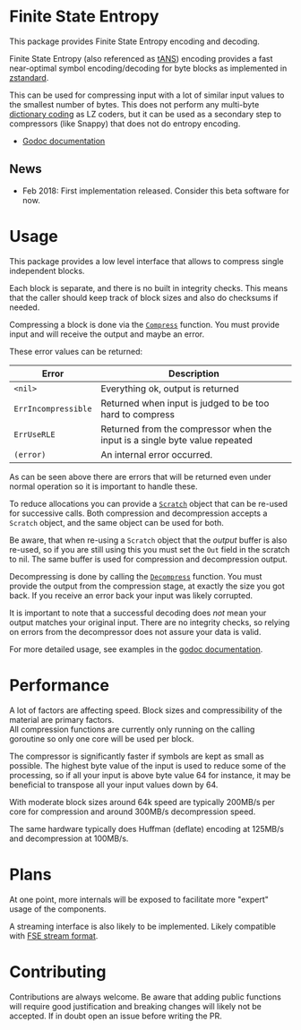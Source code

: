 # Finite State Entropy

This package provides Finite State Entropy encoding and decoding.

Finite State Entropy (also referenced as
[tANS](https://en.wikipedia.org/wiki/Asymmetric_numeral_systems#tANS)) encoding
provides a fast near-optimal symbol encoding/decoding for byte blocks as
implemented in [zstandard](https://github.com/facebook/zstd).

This can be used for compressing input with a lot of similar input values to the
smallest number of bytes. This does not perform any multi-byte
[dictionary coding](https://en.wikipedia.org/wiki/Dictionary_coder) as LZ
coders, but it can be used as a secondary step to compressors (like Snappy) that
does not do entropy encoding.

- [Godoc documentation](https://godoc.org/github.com/klauspost/compress/fse)

## News

- Feb 2018: First implementation released. Consider this beta software for now.

# Usage

This package provides a low level interface that allows to compress single
independent blocks.

Each block is separate, and there is no built in integrity checks. This means
that the caller should keep track of block sizes and also do checksums if
needed.

Compressing a block is done via the
[`Compress`](https://godoc.org/github.com/klauspost/compress/fse#Compress)
function. You must provide input and will receive the output and maybe an error.

These error values can be returned:

| Error               | Description                                                                 |
| ------------------- | --------------------------------------------------------------------------- |
| `<nil>`             | Everything ok, output is returned                                           |
| `ErrIncompressible` | Returned when input is judged to be too hard to compress                    |
| `ErrUseRLE`         | Returned from the compressor when the input is a single byte value repeated |
| `(error)`           | An internal error occurred.                                                 |

As can be seen above there are errors that will be returned even under normal
operation so it is important to handle these.

To reduce allocations you can provide a
[`Scratch`](https://godoc.org/github.com/klauspost/compress/fse#Scratch) object
that can be re-used for successive calls. Both compression and decompression
accepts a `Scratch` object, and the same object can be used for both.

Be aware, that when re-using a `Scratch` object that the _output_ buffer is also
re-used, so if you are still using this you must set the `Out` field in the
scratch to nil. The same buffer is used for compression and decompression
output.

Decompressing is done by calling the
[`Decompress`](https://godoc.org/github.com/klauspost/compress/fse#Decompress)
function. You must provide the output from the compression stage, at exactly the
size you got back. If you receive an error back your input was likely corrupted.

It is important to note that a successful decoding does _not_ mean your output
matches your original input. There are no integrity checks, so relying on errors
from the decompressor does not assure your data is valid.

For more detailed usage, see examples in the
[godoc documentation](https://godoc.org/github.com/klauspost/compress/fse#pkg-examples).

# Performance

A lot of factors are affecting speed. Block sizes and compressibility of the
material are primary factors.  
All compression functions are currently only running on the calling goroutine so
only one core will be used per block.

The compressor is significantly faster if symbols are kept as small as possible.
The highest byte value of the input is used to reduce some of the processing, so
if all your input is above byte value 64 for instance, it may be beneficial to
transpose all your input values down by 64.

With moderate block sizes around 64k speed are typically 200MB/s per core for
compression and around 300MB/s decompression speed.

The same hardware typically does Huffman (deflate) encoding at 125MB/s and
decompression at 100MB/s.

# Plans

At one point, more internals will be exposed to facilitate more "expert" usage
of the components.

A streaming interface is also likely to be implemented. Likely compatible with
[FSE stream format](https://github.com/Cyan4973/FiniteStateEntropy/blob/dev/programs/fileio.c#L261).

# Contributing

Contributions are always welcome. Be aware that adding public functions will
require good justification and breaking changes will likely not be accepted. If
in doubt open an issue before writing the PR.
